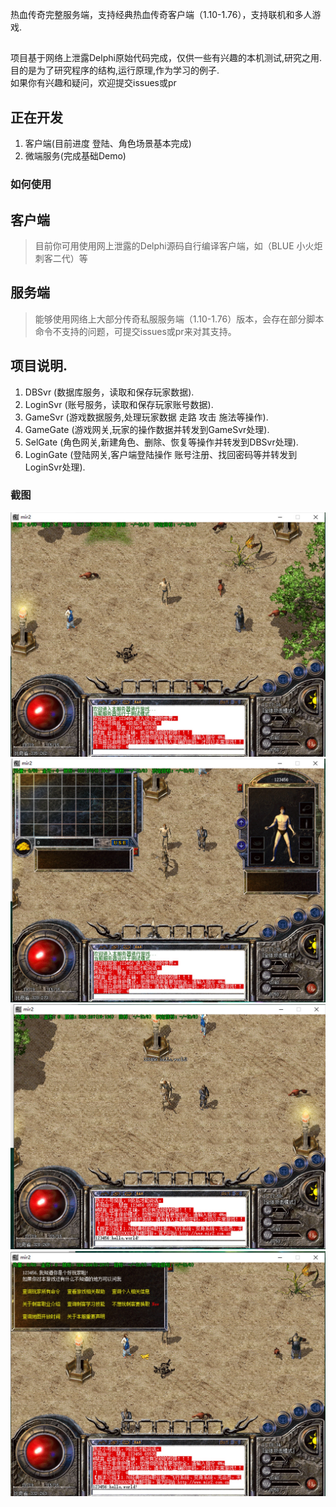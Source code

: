
热血传奇完整服务端，支持经典热血传奇客户端（1.10-1.76），支持联机和多人游戏.  

##  
项目基于网络上泄露Delphi原始代码完成，仅供一些有兴趣的本机测试,研究之用.目的是为了研究程序的结构,运行原理,作为学习的例子.  
如果你有兴趣和疑问，欢迎提交issues或pr

## 正在开发 
1. 客户端(目前进度 登陆、角色场景基本完成)  
2. 微端服务(完成基础Demo)   

### 如何使用    
## 客户端
>  目前你可用使用网上泄露的Delphi源码自行编译客户端，如（BLUE 小火炬 刺客二代）等 

## 服务端
> 能够使用网络上大部分传奇私服服务端（1.10-1.76）版本，会存在部分脚本命令不支持的问题，可提交issues或pr来对其支持。

## 项目说明. 
1. DBSvr (数据库服务，读取和保存玩家数据). 
2. LoginSvr (账号服务，读取和保存玩家账号数据). 
3. GameSvr (游戏数据服务,处理玩家数据 走路 攻击 施法等操作). 
4. GameGate (游戏网关,玩家的操作数据并转发到GameSvr处理). 
5. SelGate (角色网关,新建角色、删除、恢复等操作并转发到DBSvr处理). 
6. LoginGate (登陆网关,客户端登陆操作 账号注册、找回密码等并转发到LoginSvr处理). 

### 截图
![](./Images/1632561445962.jpg)
![](./Images/1632561467819.jpg)
![](./Images/1632561488323.jpg)
![](./Images/1632561522104.jpg)
